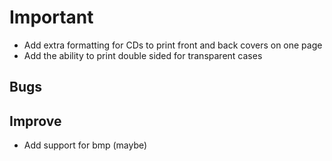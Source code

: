 # Important
- Add extra formatting for CDs to print front and back covers on one page
- Add the ability to print double sided for transparent cases

## Bugs

## Improve
- Add support for bmp (maybe)